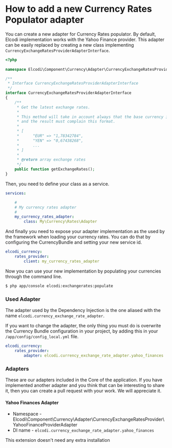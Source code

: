 # How to add a new Currency Rates Populator adapter

You can create a new adapter for Currency Rates populator. By default, Elcodi
implementation works with the Yahoo Finance provider. This adapter can be easily
replaced by creating a new class implementing 
`CurrencyExchangeRatesProviderAdapterInterface`.

``` php
<?php
 
namespace Elcodi\Component\Currency\Adapter\CurrencyExchangeRatesProvider\Interfaces;

/**
 * Interface CurrencyExchangeRatesProviderAdapterInterface
 */
interface CurrencyExchangeRatesProviderAdapterInterface
{
    /**
     * Get the latest exchange rates.
     *
     * This method will take in account always that the base currency is USD,
     * and the result must complain this format.
     *
     * [
     *      "EUR" => "1,78342784",
     *      "YEN" => "0,67438268",
     *      ...
     * ]
     *
     * @return array exchange rates
     */
    public function getExchangeRates();
}
```

Then, you need to define your class as a service.

``` yml
services:

    #
    # My currency rates adapter
    #
    my_currency_rates_adapter:
        class: My\Currency\Rates\Adapter
```

And finally you need to expose your adapter implementation as the used by the 
framework when loading your currency rates. You can do that by configuring the
CurrencyBundle and setting your new service id.

``` yml
elcodi_currency:
    rates_provider:
        client: my_currency_rates_adapter
```

Now you can use your new implementation by populating your currencies through
the command line.

``` bash
$ php app/console elcodi:exchangerates:populate
```

### Used Adapter

The adapter used by the Dependency Injection is the one aliased with the name
`elcodi.currency_exchange_rate_adapter`.

If you want to change the adapter, the only thing you must do is overwrite the
Currency Bundle configuration in your project, by adding this in your
`/app/config/config_local.yml` file.

``` yaml
elcodi_currency:
    rates_provider:
        adapter: elcodi.currency_exchange_rate_adapter.yahoo_finances
```

### Adapters

These are our adapters included in the Core of the application. If you have 
implemented another adapter and you think that can be interesting to share it,
then you can create a pull request with your work. We will appreciate it.

#### Yahoo Finances Adapter

* Namespace - Elcodi\Component\Currency\Adapter\CurrencyExchangeRatesProvider\YahooFinanceProviderAdapter
* DI name - `elcodi.currency_exchange_rate_adapter.yahoo_finances`

This extension doesn't need any extra installation
